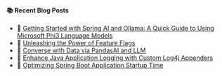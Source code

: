 #### :books: Recent Blog Posts
<!-- BLOGPOSTS:START -->
 - 🌮 [Getting Started with Spring AI and Ollama: A Quick Guide to Using Microsoft Phi3 Language Models](https://virendraoswal.com/getting-started-with-spring-ai-and-ollama-a-quick-guide-to-using-microsoft-phi3-language-models)
 - 💫 [Unleashing the Power of Feature Flags](https://virendraoswal.com/unleashing-the-power-of-feature-flags)
 - 💫 [Converse with Data via PandasAI and LLM](https://virendraoswal.com/converse-with-data-via-pandasai-and-llm)
 - 🌮 [Enhance Java Application Logging with Custom Log4j Appenders](https://virendraoswal.com/enhance-java-application-logging-with-custom-log4j-appenders)
 - 🚀 [Optimizing Spring Boot Application Startup Time](https://virendraoswal.com/optimizing-spring-boot-application-startup-time)<!-- BLOGPOSTS:END -->
